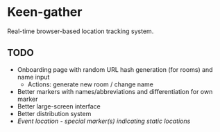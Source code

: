 # Keen-gather

Real-time browser-based location tracking system.

## TODO

- Onboarding page with random URL hash generation (for rooms) and name input
  - Actions: generate new room / change name
- Better markers with names/abbreviations and differentiation for own marker
- Better large-screen interface
- Better distribution system
- *Event location - special marker(s) indicating static locations*